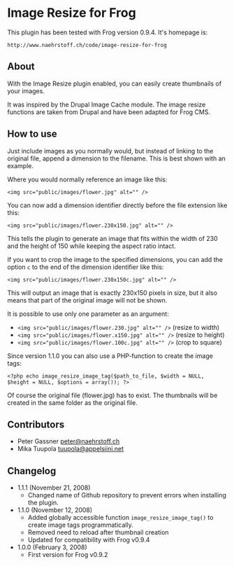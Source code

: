 Image Resize for Frog
=====================

This plugin has been tested with Frog version 0.9.4. It's homepage is:

`http://www.naehrstoff.ch/code/image-resize-for-frog`


About
-----

With the Image Resize plugin enabled, you can easily create thumbnails of your images.

It was inspired by the Drupal Image Cache module. The image resize functions are taken from Drupal and have been adapted for Frog CMS.


How to use
----------

Just include images as you normally would, but instead of linking to the original file, append a dimension to the filename. This is best shown with an example.

Where you would normally reference an image like this:

`<img src="public/images/flower.jpg" alt="" />`

You can now add a dimension identifier directly before the file extension like this:

`<img src="public/images/flower.230x150.jpg" alt="" />`

This tells the plugin to generate an image that fits within the width of 230 and the height of 150 while keeping the aspect ratio intact.

If you want to crop the image to the specified dimensions, you can add the option `c` to the end of the dimension identifier like this:

`<img src="public/images/flower.230x150c.jpg" alt="" />`

This will output an image that is exactly 230x150 pixels in size, but it also means that part of the original image will not be shown.

It is possible to use only one parameter as an argument:

* `<img src="public/images/flower.230.jpg" alt="" />` (resize to width)
* `<img src="public/images/flower.x150.jpg" alt="" />` (resize to height)
* `<img src="public/images/flower.100c.jpg" alt="" />` (crop to square)

Since version 1.1.0 you can also use a PHP-function to create the image tags:

`<?php echo image_resize_image_tag($path_to_file, $width = NULL, $height = NULL, $options = array()); ?>`

Of course the original file (flower.jpg) has to exist. The thumbnails will be created in the same folder as the original file.


Contributors
------------

* Peter Gassner <peter@naehrstoff.ch>
* Mika Tuupola <tuupola@appelsiini.net>


Changelog
---------

* 1.1.1 (November 21, 2008)
	* Changed name of Github repository to prevent errors when installing the plugin.
* 1.1.0 (November 12, 2008)
	* Added globally accessible function `image_resize_image_tag()` to create image tags programmatically.
	* Removed need to reload after thumbnail creation
	* Updated for compatibility with Frog v0.9.4
* 1.0.0 (February 3, 2008)
	* First version for Frog v0.9.2